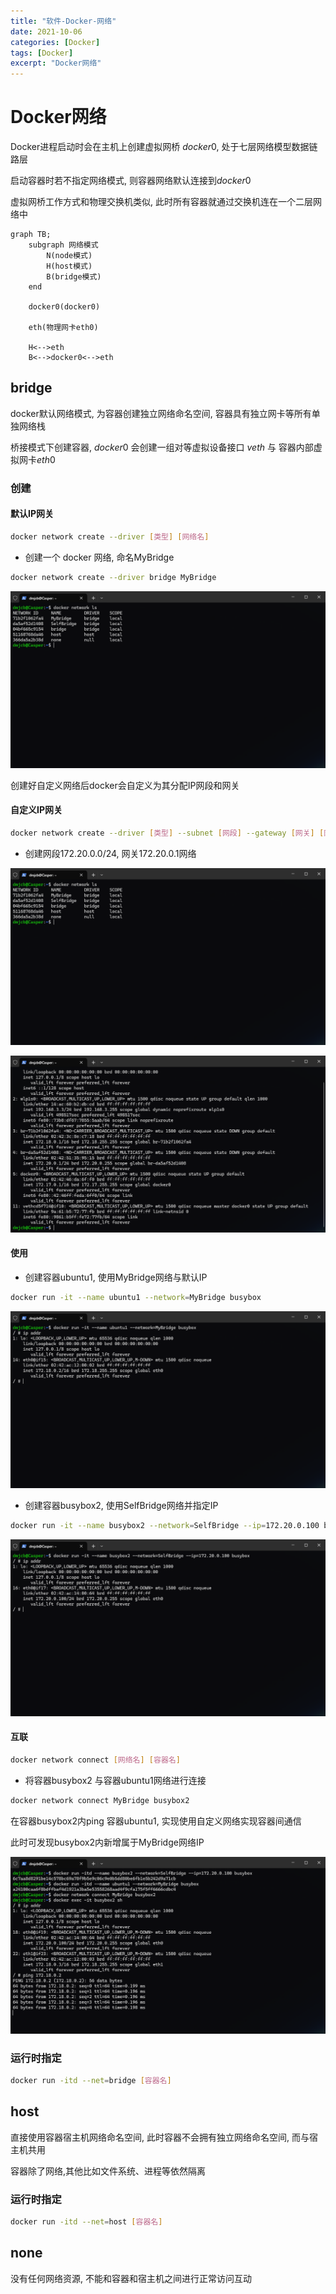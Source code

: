 ```yaml
---
title: "软件-Docker-网络"
date: 2021-10-06
categories: [Docker]
tags: [Docker]
excerpt: "Docker网络"
---
```


# Docker网络

Docker进程启动时会在主机上创建虚拟网桥 $docker0$, 处于七层网络模型数据链路层

启动容器时若不指定网络模式, 则容器网络默认连接到$docker0$

虚拟网桥工作方式和物理交换机类似, 此时所有容器就通过交换机连在一个二层网络中

```mermaid
graph TB;
    subgraph 网络模式
        N(node模式)
        H(host模式)
        B(bridge模式)
    end

    docker0(docker0)

    eth(物理网卡eth0)

    H<-->eth
    B<-->docker0<-->eth
```

## bridge

docker默认网络模式, 为容器创建独立网络命名空间, 容器具有独立网卡等所有单独网络栈

桥接模式下创建容器, $docker0$ 会创建一组对等虚拟设备接口 $veth$ 与 容器内部虚拟网卡$eth0$

### 创建

#### 默认IP网关

```sh
docker network create --driver [类型] [网络名]
```

- 创建一个 docker 网络, 命名MyBridge

```sh
docker network create --driver bridge MyBridge
```

![](/assets/SelfImgur/20241021182340.png)

创建好自定义网络后docker会自定义为其分配IP网段和网关

#### 自定义IP网关

```sh
docker network create --driver [类型] --subnet [网段] --gateway [网关] [网络名]
```

- 创建网段172.20.0.0/24, 网关172.20.0.1网络

![](/assets/SelfImgur/20241021182432.png)

![](/assets/SelfImgur/20241021182413.png)

#### 使用

- 创建容器ubuntu1, 使用MyBridge网络与默认IP

```sh
docker run -it --name ubuntu1 --network=MyBridge busybox
```

![](/assets/SelfImgur/20241021182543.png)

- 创建容器busybox2, 使用SelfBridge网络并指定IP

```sh
docker run -it --name busybox2 --network=SelfBridge --ip=172.20.0.100 busybox
```

![](/assets/SelfImgur/20241021182622.png)

#### 互联

```sh
docker network connect [网络名] [容器名]
```

- 将容器busybox2 与容器ubuntu1网络进行连接

```sh
docker network connect MyBridge busybox2
```

在容器busybox2内ping 容器ubuntu1, 实现使用自定义网络实现容器间通信

此时可发现busybox2内新增属于MyBridge网络IP

![](/assets/SelfImgur/20241021182805.png)

### 运行时指定

```sh
docker run -itd --net=bridge [容器名]
```

## host

直接使用容器宿主机网络命名空间, 此时容器不会拥有独立网络命名空间, 而与宿主机共用

容器除了网络,其他比如文件系统、进程等依然隔离

### 运行时指定

```sh
docker run -itd --net=host [容器名]
``` 

## none

没有任何网络资源, 不能和容器和宿主机之间进行正常访问互动
